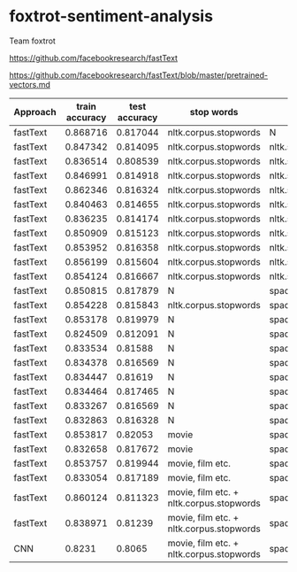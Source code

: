 # foxtrot-sentiment-analysis
Team foxtrot

https://github.com/facebookresearch/fastText

https://github.com/facebookresearch/fastText/blob/master/pretrained-vectors.md

| Approach | train accuracy | test accuracy | stop words                               | stemmer/lemmatizer                   | hyperparameters | lr    | lrUpdateRate | dim | epoch | minCount | wordNgrams |  pretrainedVectors |
|----------|----------------|---------------|------------------------------------------|--------------------------------------|-----------------|-------|--------------|-----|-------|----------|------------|--------------------|
| fastText | 0.868716       | 0.817044      | nltk.corpus.stopwords                    | N                                    | default         | 0.1   | 100          | 100 | 5     | 1        | 1          | N                  |
| fastText | 0.847342       | 0.814095      | nltk.corpus.stopwords                    | nltk.stem.porter.PorterStemmer       | default         | 0.1   | 100          | 100 | 5     | 1        | 1          | N                  |
| fastText | 0.836514       | 0.808539      | nltk.corpus.stopwords                    | nltk.stem.lancaster.LancasterStemmer | default         | 0.1   | 100          | 100 | 5     | 1        | 1          | N                  |
| fastText | 0.846991       | 0.814918      | nltk.corpus.stopwords                    | nltk.stem.snowball.SnowballStemmer   | default         | 0.1   | 100          | 100 | 5     | 1        | 1          | N                  |
| fastText | 0.862346       | 0.816324      | nltk.corpus.stopwords                    | nltk.stem.wordnet.WordNetLemmatizer  | default         | 0.1   | 100          | 100 | 5     | 1        | 1          | N                  |
| fastText | 0.840463       | 0.814655      | nltk.corpus.stopwords                    | nltk.stem.wordnet.WordNetLemmatizer  | custom          | 0.01  | 50           | 100 | 13    | 10       | 1          | N                  |
| fastText | 0.836235       | 0.814174      | nltk.corpus.stopwords                    | nltk.stem.wordnet.WordNetLemmatizer  | custom          | 0.01  | 50           | 100 | 11    | 10       | 1          | N                  |
| fastText | 0.850909       | 0.815123      | nltk.corpus.stopwords                    | nltk.stem.wordnet.WordNetLemmatizer  | custom          | 0.01  | 100          | 100 | 8     | 10       | 2          | N                  |
| fastText | 0.853952       | 0.816358      | nltk.corpus.stopwords                    | nltk.stem.wordnet.WordNetLemmatizer  | custom          | 0.01  | 100          | 100 | 8     | 20       | 2          | N                  |
| fastText | 0.856199       | 0.815604      | nltk.corpus.stopwords                    | nltk.stem.wordnet.WordNetLemmatizer  | custom          | 0.01  | 100          | 100 | 8     | 50       | 2          | N                  |
| fastText | 0.854124       | 0.816667      | nltk.corpus.stopwords                    | nltk.stem.wordnet.WordNetLemmatizer  | custom          | 0.01  | 1            | 50  | 8     | 20       | 2          | N                  |
| fastText | 0.850815       | 0.817879      | N                                        | spacy.en.English                     | default         | 0.1   | 100          | 100 | 5     | 1        | 1          | N                  |
| fastText | 0.854228       | 0.815843      | nltk.corpus.stopwords                    | spacy.en.English                     | default         | 0.1   | 100          | 100 | 5     | 1        | 1          | N                  |
| fastText | 0.853178       | 0.819979      | N                                        | spacy.en.English                     | custom          | 0.1   | 100          | 300 | 5     | 1        | 1          | wiki.en            |
| fastText | 0.824509       | 0.812091      | N                                        | spacy.en.English                     | custom          | 0.01  | 100          | 300 | 5     | 1        | 1          | wiki.en            |
| fastText | 0.833534       | 0.81588       | N                                        | spacy.en.English                     | custom          | 0.01  | 100          | 300 | 8     | 1        | 1          | wiki.en            |
| fastText | 0.834378       | 0.816569      | N                                        | spacy.en.English                     | custom          | 0.01  | 100          | 300 | 8     | 20       | 1          | wiki.en            |
| fastText | 0.834447       | 0.81619       | N                                        | spacy.en.English                     | custom          | 0.01  | 100          | 300 | 8     | 30       | 1          | wiki.en            |
| fastText | 0.834464       | 0.817465      | N                                        | spacy.en.English                     | custom          | 0.01  | 100          | 300 | 8     | 100      | 1          | wiki.en            |
| fastText | 0.833267       | 0.816569      | N                                        | spacy.en.English                     | custom          | 0.01  | 100          | 300 | 8     | 500      | 1          | wiki.en            |
| fastText | 0.832863       | 0.816328      | N                                        | spacy.en.English                     | custom          | 0.005 | 100          | 300 | 15    | 500      | 1          | wiki.en            |
| fastText | 0.853817       | 0.82053       | movie                                    | spacy.en.English                     | custom          | 0.1   | 100          | 300 | 5     | 1        | 1          | wiki.en            |
| fastText | 0.832658       | 0.817672      | movie                                    | spacy.en.English                     | custom          | 0.005 | 100          | 300 | 15    | 500      | 1          | wiki.en            |
| fastText | 0.853757       | 0.819944      | movie, film etc.                         | spacy.en.English                     | custom          | 0.1   | 100          | 300 | 5     | 1        | 1          | wiki.en            |
| fastText | 0.833054       | 0.817189      | movie, film etc.                         | spacy.en.English                     | custom          | 0.005 | 100          | 300 | 15    | 500      | 1          | wiki.en            |
| fastText | 0.860124       | 0.811323      | movie, film etc. + nltk.corpus.stopwords | spacy.en.English                     | custom          | 0.1   | 100          | 300 | 5     | 1        | 1          | wiki.en            |
| fastText | 0.838971       | 0.81239       | movie, film etc. + nltk.corpus.stopwords | spacy.en.English                     | custom          | 0.005 | 100          | 300 | 15    | 500      | 1          | wiki.en            |
| CNN | 0.8231       | 0.8065       | movie, film etc. + nltk.corpus.stopwords | spacy.en.English                     | -          | - | -          | - | -    | -      | -          | -            |
